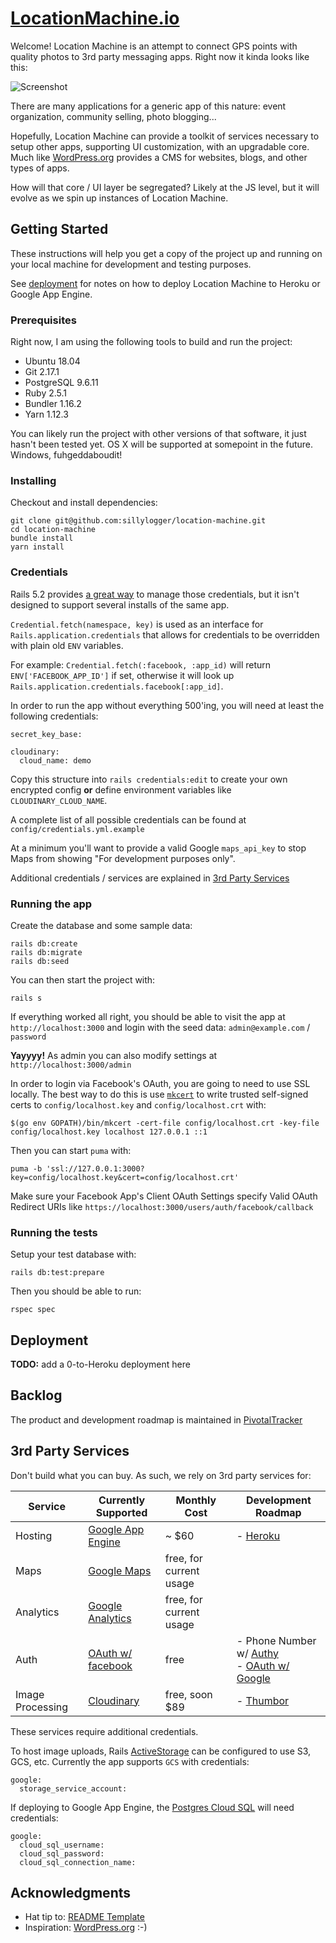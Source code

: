 # [LocationMachine.io](https://www.locationmachine.io)

Welcome!  Location Machine is an attempt to connect GPS points with quality photos to 3rd party messaging apps.  Right now it kinda looks like this:

![Screenshot](/app/assets/images/location-machine-dot-io-mvp.png)

There are many applications for a generic app of this nature: event organization, community selling, photo blogging...

Hopefully, Location Machine can provide a toolkit of services necessary to setup other apps, supporting UI customization, with an upgradable core.
Much like [WordPress.org](https://wordpress.org/) provides a CMS for websites, blogs, and other types of apps.

How will that core / UI layer be segregated?  Likely at the JS level, but it will evolve as we spin up instances of Location Machine.



## Getting Started

These instructions will help you get a copy of the project up and running on your local machine for development and testing purposes.

See [deployment](#deployment) for notes on how to deploy Location Machine to Heroku or Google App Engine.


### Prerequisites

Right now, I am using the following tools to build and run the project:

- Ubuntu 18.04
- Git 2.17.1
- PostgreSQL 9.6.11
- Ruby 2.5.1
- Bundler 1.16.2
- Yarn 1.12.3

You can likely run the project with other versions of that software, it just hasn't been tested yet.
OS X will be supported at somepoint in the future.  Windows, fuhgeddaboudit!


### Installing

Checkout and install dependencies:
```
git clone git@github.com:sillylogger/location-machine.git
cd location-machine
bundle install
yarn install
```

### Credentials

Rails 5.2 provides [a great way](https://edgeguides.rubyonrails.org/security.html#environmental-security) to manage those credentials, but it isn't designed to support several installs of the same app.

`Credential.fetch(namespace, key)` is used as an interface for `Rails.application.credentials` that allows for credentials to be overridden with plain old `ENV` variables.

For example: `Credential.fetch(:facebook, :app_id)` will return `ENV['FACEBOOK_APP_ID']` if set, otherwise it will look up `Rails.application.credentials.facebook[:app_id]`.

In order to run the app without everything 500'ing, you will need at least the following credentials:

```
secret_key_base: 

cloudinary:
  cloud_name: demo
```

Copy this structure into `rails credentials:edit` to create your own encrypted config **or** define environment variables like `CLOUDINARY_CLOUD_NAME`.

A complete list of all possible credentials can be found at `config/credentials.yml.example`

At a minimum you'll want to provide a valid Google `maps_api_key` to stop Maps from showing "For development purposes only".

Additional credentials / services are explained in [3rd Party Services](#3rd-party-services)


### Running the app

Create the database and some sample data:

```
rails db:create
rails db:migrate
rails db:seed
```

You can then start the project with:
```
rails s
```

If everything worked all right, you should be able to visit the app at `http://localhost:3000` and login with the seed data: `admin@example.com` / `password`

**Yayyyy!**  As admin you can also modify settings at `http://localhost:3000/admin`

In order to login via Facebook's OAuth, you are going to need to use SSL locally.
The best way to do this is use [`mkcert`](https://github.com/FiloSottile/mkcert) to write trusted self-signed certs to `config/localhost.key` and `config/localhost.crt` with:

```
$(go env GOPATH)/bin/mkcert -cert-file config/localhost.crt -key-file config/localhost.key localhost 127.0.0.1 ::1
```

Then you can start `puma` with:

```
puma -b 'ssl://127.0.0.1:3000?key=config/localhost.key&cert=config/localhost.crt'
```

Make sure your Facebook App's Client OAuth Settings specify Valid OAuth Redirect URIs like `https://localhost:3000/users/auth/facebook/callback`


### Running the tests

Setup your test database with:

```
rails db:test:prepare
```

Then you should be able to run:

```
rspec spec
```



## Deployment

**TODO:** add a 0-to-Heroku deployment here



## Backlog

The product and development roadmap is maintained in [PivotalTracker](https://www.pivotaltracker.com/n/projects/2230844)



## 3rd Party Services

Don't build what you can buy.  As such, we rely on 3rd party services for:

| Service          | Currently Supported                                                                                  | Monthly Cost                | Development Roadmap                 |
|------------------|------------------------------------------------------------------------------------------------------|-----------------------------|-------------------------------------|
| Hosting          | [Google App Engine](https://cloud.google.com/appengine/)                                             | ~ $60                       | - [Heroku](https://www.heroku.com/) |
| Maps             | [Google Maps](https://developers.google.com/maps/documentation/javascript/tutorial)                  | free, for current usage     | |
| Analytics        | [Google Analytics](https://developers.google.com/analytics/devguides/collection/gtagjs/)             | free, for current usage     | |
| Auth             | [OAuth w/ facebook](https://developers.facebook.com/docs/facebook-login/manually-build-a-login-flow) | free                        | - Phone Number w/ [Authy](https://www.twilio.com/authy) <br/> - [OAuth w/ Google](https://developers.google.com/identity/protocols/OAuth2) |
| Image Processing | [Cloudinary](https://cloudinary.com/)                                                                | free, soon $89              | - [Thumbor](http://thumbor.org/)    |

These services require additional credentials.

To host image uploads, Rails [ActiveStorage](https://edgeguides.rubyonrails.org/active_storage_overview.html) can be configured to use S3, GCS, etc.  Currently the app supports `GCS` with credentials:
```
google:
  storage_service_account:
```

If deploying to Google App Engine, the [Postgres Cloud SQL](https://cloud.google.com/sql/docs/postgres/) will need credentials:
```
google:
  cloud_sql_username:
  cloud_sql_password:
  cloud_sql_connection_name:
```



<!-- ## License -->
<!--  -->
<!-- This project is licensed under the MIT License - see the [LICENSE.md](LICENSE.md) file for details -->



## Acknowledgments

* Hat tip to: [README Template](https://gist.github.com/PurpleBooth/109311bb0361f32d87a2)
* Inspiration: [WordPress.org](https://wordpress.org) :-)


